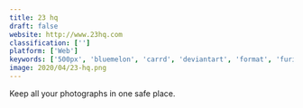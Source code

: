 ```yaml
---
title: 23 hq
draft: false 
website: http://www.23hq.com
classification: ['']
platform: ['Web']
keywords: ['500px', 'bluemelon', 'carrd', 'deviantart', 'format', 'furiffic', 'pixhost', 'picpicgo', 'psddd', 'sharex', 'tinypic', 'upl.co', 'about.me', 'phombo', 'pixiv']
image: 2020/04/23-hq.png
---
```

Keep all your photographs in one safe place.